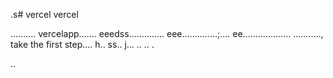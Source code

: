 .s# vercel
vercel

..........
vercelapp.......
eeedss..............
eee..............;....
 ee...................
...........,
 take the first step....
h..
ss..
j...
..
..
.

..